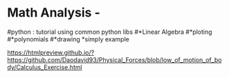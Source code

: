 # Math Analysis -  

#python : tutorial using common python libs #*Linear Algebra #*ploting #*polynomials #*drawing *simply example

https://htmlpreview.github.io/?https://github.com/Daodavid93/Physical_Forces/blob/low_of_motion_of_body/Calculus_Exercise.html


